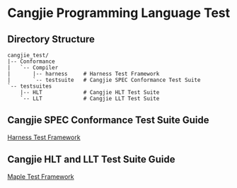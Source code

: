 # Cangjie Programming Language Test

## Directory Structure

```shell
cangjie_test/
|-- Conformance
|   `-- Compiler
|       |-- harness     # Harness Test Framework
|       `-- testsuite   # Cangjie SPEC Conformance Test Suite
`-- testsuites
    |-- HLT             # Cangjie HLT Test Suite
    `-- LLT             # Cangjie LLT Test Suite
```

## Cangjie SPEC Conformance Test Suite Guide

[Harness Test Framework](Conformance/Compiler/harness/README.md)

## Cangjie HLT and LLT Test Suite Guide

[Maple Test Framework](https://gitcode.com/Cangjie/cangjie_test_framework/blob/main/README.md)

